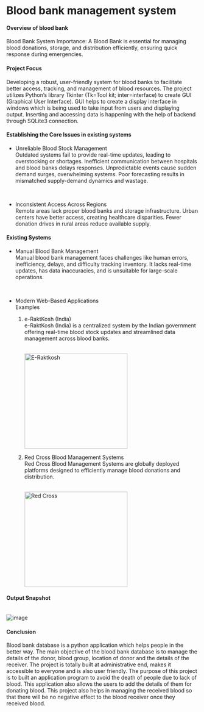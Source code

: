 <html>
<head>
<h1> Blood bank management system </h1> 
</head>
  <body>
    <h4>Overview of blood bank</h4>
    Blood Bank System Importance:
    A Blood Bank is essential for managing blood donations, storage, and distribution efficiently, ensuring quick response during emergencies.
    
   <h4>Project Focus</h4>
   Developing a robust, user-friendly system for blood banks to facilitate better access, tracking, and management of blood  resources. The project utilizes Python’s library Tkinter (Tk=Tool kit; inter=interface) 
   to create GUI (Graphical User Interface). GUI helps to create a display interface  in windows which is being used to take input from users and displaying output. Inserting and accessing data is happening with 
   the  help of backend through SQLite3 connection.
   
   <h4>Establishing the Core Issues in existing systems</h4>
  <ul >
  <li>Unreliable Blood Stock Management</li>
  Outdated systems fail to provide real-time updates, leading to overstocking or shortages. Inefficient communication between hospitals and blood banks delays responses. Unpredictable events cause sudden demand     surges, overwhelming systems. Poor forecasting results in mismatched supply-demand dynamics and wastage. 
 
  <br><li>Inconsistent Access Across Regions</li>
  Remote areas lack proper blood banks and storage infrastructure. Urban centers have better access, creating healthcare disparities. Fewer donation drives in rural areas reduce available supply.
  </ul>

  <h4>Existing Systems</h4>
  <ul >
  <li>Manual Blood Bank Management</li>
  Manual blood bank management faces challenges like human errors, inefficiency, delays, and difficulty tracking inventory. It lacks real-time updates, has data inaccuracies, and is unsuitable for large-scale       operations.

  <br><li>Modern Web-Based Applications</li>
   Examples 
  <ol>
  <li>e-RaktKosh (India)</li>
  e-RaktKosh (India) is a centralized system by the Indian government offering real-time blood stock updates and streamlined data management across blood banks.

  <br><img src="https://play-lh.googleusercontent.com/czM3aIib-xBuv6y4YIapE_euhHMT4PBudJtYpbiG3iZQa3nPqLIzYbc4LFEuG9hZqYc" alt="E-Raktkosh" width="270" height="250">

  <li>Red Cross Blood Management Systems</li>
  Red Cross Blood Management Systems are globally deployed platforms designed to efficiently manage blood donations and distribution.

  <br><img src="https://encrypted-tbn0.gstatic.com/images?q=tbn:ANd9GcQmsDIrYx6JtCp2x0TgyxrYJrW3bPKTHQqW4A&s" alt="Red Cross" width="270" height="250">
  </ol>
  </ul>

  <h4>Output Snapshot</h4>
  
  <br>![image](https://github.com/user-attachments/assets/fddccb6f-6e8a-4f1f-9137-28ecff102cfc)

  <h4>Conclusion</h4>

  Blood bank database is a python application which helps people in the better way. The main objective of the blood bank  database is to manage the details of the donor, blood group, location of donor and the 
  details of the receiver. The  project is totally built at administrative end, makes it accessible to everyone and is also user friendly. The purpose of this  project is to built an application program to avoid 
  the death of people due to lack of blood. This application also allows  the users to add the details of them for donating blood. This project also helps in managing the received blood so that  there will be no 
  negative effect to the blood receiver once they received blood.

  </body>
</html>
